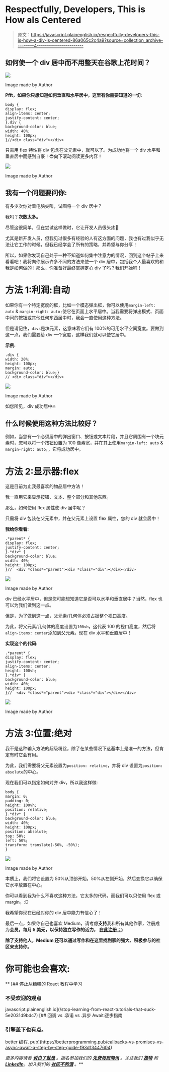 # Respectfully, Developers, This is How aIs Centered

> 原文：<https://javascript.plainenglish.io/respectfully-developers-this-is-how-a-div-is-centered-86a065c2c4a9?source=collection_archive---------4----------------------->

## 如何使一个 div 居中而不用整天在谷歌上花时间？

![](img/1715ae9c6134d1724eedb731b5638724.png)

Image made by Author

**Pfft，如果你只想知道如何垂直和水平居中，这里有你需要知道的一切:**

```
body {
display: flex;
align-items: center;
justify-content: center;
}.div {
background-color: blue;
width: 40%;
height: 100px;
}//<div class="div"></div>
```

只需用 flex 特性将 div 包含在父元素中，就可以了。为成功地将一个 div 水平和垂直居中而感到自豪！😎向下滚动阅读更多内容！

![](img/5576a6db8697f5cd3196cbb74b83a66b.png)

Image made by Author

## **我有一个问题要问你:**

有多少次你对着电脑尖叫，试图将一个 div 居中？

我吗？**次数太多。**

尽管这很简单，但在尝试这样做时，它让开发人员很头疼🤣

尤其是新开发人员，但我见过很多有经验的人有这方面的问题，我也有过我似乎无法让它工作的时候，但我已经学会了所有的策略，并希望与你分享！

所以，如果你发现自己处于一种不知道如何集中注意力的情况，回到这个帖子上来看看吧！我将向你展示许多不同的方法来使一个 div 居中，包括我个人最喜欢的和我是如何做的！那么，你准备好最终掌握定心 div 了吗？我们开始吧！

# 方法 1:利润:自动

如果你有一个特定宽度的框，比如一个模态弹出框，你可以使用`margin-left: auto` & `margin-right: auto;`使它在页面上水平居中。当我需要将弹出模式、页面中间的按钮或其他任何东西居中时，我会一直使用这种方法。

但是请记住，`divs`是块元素，这意味着它们有 100%的可用水平空间宽度。要做到这一点，我们需要给 div 一个宽度，这样我们就可以使它居中。

**示例:**

```
.div {
width: 20%;
height: 100px;
margin: auto;
background-color: blue;}
// <div class="div"></div>
```

![](img/3d1f976247b9ba54bbc291b5f5a92c31.png)

Image made by Author

如您所见，div 成功居中🔥

## 什么时候使用这种方法比较好？

例如，当您有一个必须居中的弹出窗口、按钮或文本片段，并且它周围有一个块元素时，您可以将一个按钮设置为 100 像素宽，并在其上使用`margin-left: auto` & `margin-right: auto;`，它将成功居中。

# 方法 2:显示器:flex

这是目前为止我最喜欢的物品居中方法！

我一直用它来显示按钮、文本、整个部分和其他东西。

那么，如何使用 flex 属性使 div 居中呢？

只需将 div 包装在父元素中，并在父元素上设置 flex 属性，您的 div 就会居中！

**我给你看看:**

```
.*parent* {
display: flex;
justify-content: center;
}.*div* {
background-color: blue;
width: 40%;
height: 100px;
}//  <div *class*="parent"><div *class*="div"></div></div>
```

![](img/903ca02642a72935b279f3f70e543189.png)

Image made by Author

div 已经水平居中，但是您可能想知道它是否可以水平和垂直居中？当然，flex 也可以为我们做到这一点。

但是，为了做到这一点，父元素/几何体必须占据整个视口高度。

为此，将父元素/几何体的高度设置为`100vh`，这代表 100 的视口高度，然后将`align-items: center`添加到父元素。现在 div 水平和垂直居中！

**实现这个的代码:**

```
.*parent* {
display: flex;
justify-content: center;
align-items: center;
height: 100vh;
}.*div* {
background-color: blue;
width: 40%;
height: 100px;
}//  <div *class*="parent"><div *class*="div"></div></div>
```

![](img/ee3e38382ced53a2abbb032e08f2d62e.png)

Image made by Author

# 方法 3:位置:绝对

我不是这种输入方法的超级粉丝，除了在某些情况下这基本上是唯一的方法，但肯定有时它会有用。

为此，我们需要将父元素设置为`position: relative`，并将 div 设置为`position: absolute`的中心。

现在我们可以指定如何对齐 div，所以我这样做:

```
body {
margin: 0;
padding: 0;
height: 100vh;
position: relative;
}.*div* {
background-color: blue;
width: 40%;
height: 100px;
position: absolute;
top: 50%;
left: 50%;
transform: translate(-50%, -50%);
}
```

![](img/39f8d3ac8aebad96f7072ff47518acb0.png)

Image made by Author

本质上，我们将它设置为 50%从顶部开始，50%从左侧开始，然后变换它以确保它水平放置在中心。

你可以看到我为什么不喜欢这种方法，它太多的代码，而我们可以只使用 flex 或 margin。:D

我希望你现在已经对你的 div 居中能力有信心了！

最后一点，如果你自己也喜欢 Medium，请考虑**支持**我和所有其他作家，注册成为[](https://medium.com/@anton.franzen/membership)**会员，每月 5 美元，以保持独立写作的活力， [**在此注册；)**](https://medium.com/@anton.franzen/membership)**

**除了支持他人，Medium 还可以通过写作和在这里找到家的强大、积极参与的社区来支持你。**

# **你可能也会喜欢:**

**[](/stop-learning-from-react-tutorials-that-suck-5e2031d9bdc7) [## 停止从糟糕的 React 教程中学习

### 不受欢迎的观点

javascript.plainenglish.io](/stop-learning-from-react-tutorials-that-suck-5e2031d9bdc7) [](https://betterprogramming.pub/callbacks-vs-promises-vs-async-await-a-step-by-step-guide-f93d13447604) [## 回调 vs .承诺 vs .异步 Await:逐步指南

### 引擎盖下也有点。

better 编程. pub](https://betterprogramming.pub/callbacks-vs-promises-vs-async-await-a-step-by-step-guide-f93d13447604) 

*更多内容请看* [***说白了就是***](https://plainenglish.io/) *。报名参加我们的* [***免费每周简讯***](http://newsletter.plainenglish.io/) *。关注我们* [***推特***](https://twitter.com/inPlainEngHQ) *和*[***LinkedIn***](https://www.linkedin.com/company/inplainenglish/)*。加入我们的* [***社区不和谐***](https://discord.gg/GtDtUAvyhW) *。***